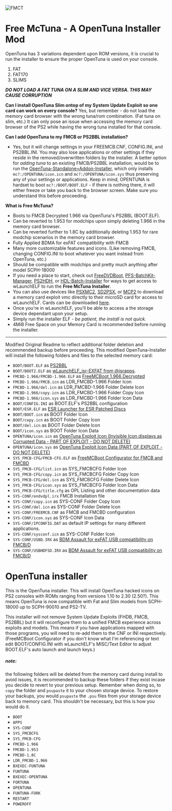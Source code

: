 
![FMCT](https://github.com/user-attachments/assets/528c5349-60e6-4792-a3fd-73b40698f31a)
# Free McTuna - A OpenTuna Installer Mod
OpenTuna has 3 variations dependent upon ROM versions, it is crucial to run the installer to ensure the proper OpenTuna is used on your console.
1. FAT
2. FAT170
3. SLIMS

***DO NOT LOAD A FAT TUNA ON A SLIM AND VICE VERSA. THIS MAY CAUSE CORRUPTION***

**Can I install OpenTuna Slim ontop of my System Update Exploit so one card can work on every console?**
Yes, but remember - do not load the memory card browser with the wrong tuna/rom combination. (Fat tuna on slim, etc.)
It can only pose an issue when accessing the memory card browser of the PS2 while having the wrong tuna installed for that console.

**Can I add OpenTuna to my FMCB or PS2BBL installation?**
* Yes, but it will change settings in your FREEMCB.CNF, CONFIG.INI, and PS2BBL.INI. You may also lose applications or other settings if they reside in the removed/overwritten folders by the installer. A better option for *adding tuna* to an existing FMCB/PS2BBL installation, would be to run the [OpenTuna-Standalone=Addon-Installer](https://github.com/NathanNeurotic/FreeMcTuna/releases/tag/OpenTunaStandAloneAddOn), which only installs `mc?:/OPENTUNA/icon.icn` and `mc?:/OPENTUNA/icon.sys` thus preserving any of your settings or applications. Keep in mind, OPENTUNA is hardset to boot `mc?:/BOOT/BOOT.ELF` - if there is nothing there, it will either freeze or take you back to the browser screen. Make sure you understand this before proceeding.

**What is Free McTuna?**
* Boots to FMCB Decrypted 1.966 via OpenTuna's PS2BBL (BOOT.ELF).
* Can be reverted to 1.953 for modchips upon simply deleting 1.966 in the memory card browser.
* Can be reverted further to 1.8C by additionally deleting 1.953 for rare modchip scenarios in the memory card browser.
* Fully Applied BDMA for exFAT compatibility with FMCB
* Many more customizable features and icons. (Like removing FMCB, changing CONFIG.INI to boot whatever you want instead from OpenTuna, etc.)
* Should be compatible with modchips and pretty much anything after model SCPH-18000
* If you need a place to start, check out [FreeDVDBoot](https://github.com/ps2homebrew/FreeDVDBoot), [PFS-BatchKit-Manager](https://github.com/GDX-X/PFS-BatchKit-Manager), [PS2HDH](https://www.psx-place.com/resources/ps2-hdd-decryption-helper.1507/), or [HDL-Batch-Installer](https://github.com/israpps/HDL-Batch-installer) for ways to get access to wLaunchELF to run the **Free McTuna Installer**.
* You can also use devices like [PSXMC2](https://www.bitfunx.com/product/psxmemcard-gen2-memory-card-for-playstation1-ps-one-playstation2-game-consoles/), [SD2PSX](https://sd2psx.net/ps2-exploit.html), or [MCP2](https://qrco.de/bdiiDa) to download a memory card exploit vmc directly to their microSD card for access to wLaunchELF. Cards can be downloaded [here](https://www.psx-place.com/threads/mmce-memcard-pro2-sd2psx-psxmemcard-gen1-2-pmc-z-ready-to-use-memory-cards.46415/).
* Once you're in wLaunchELF, you'll be able to access a the storage device dependant upon your setup.
* Simply run the installer ELF - *be patient, the install is not quick.*
* 4MiB Free Space on your Memory Card is recommended before running the installer.
---------------------------------
Modified Original Readme to reflect additional folder deletion and recommended backup before proceeding.
This modified OpenTuna-Installer will install the following folders and files to the selected memory card:

- `BOOT/BOOT.ELF` as [PS2BBL](https://israpps.github.io/PlayStation2-Basic-BootLoader/)
- `BOOT/BOOT2.ELF` as [wLaunchELF_isr-EXFAT from @israpps](https://israpps.github.io/projects/wlaunchelf-isr).
- `FMCBD-1.966/FMCBD-1.966.ELF` as [FreeMCBoot 1.966 Decrypted](https://github.com/israpps/FreeMcBoot-Installer/tree/master/Decrypted_FreeMcBoot)
- `FMCBD-1.966/FMCB.icn` as LDR_FMCBD-1.966 Folder Icon
- `FMCBD-1.966/del.icn` as LDR_FMCBD-1.966 Folder Delete Icon
- `FMCBD-1.966/copy.icn` as LDR_FMCBD-1.966 Folder Copy Icon
- `FMCBD-1.966/icon.sys` as LDR_FMCBD-1.966 Folder Icon Data
- `BOOT/CONFIG.INI` as BOOT.ELF's PS2BBL configuration
- `BOOT/ESR.ELF` as [ESR Launcher for ESR Patched Discs](https://www.psx-place.com/resources/esr-launcher.1526/)
- `BOOT/BOOT.icn` as BOOT Folder Icon
- `BOOT/copy.icn` as BOOT Folder Copy Icon
- `BOOT/del.icn` as BOOT Folder Delete Icon
- `BOOT/icon.sys` as BOOT Folder Icon Data
- `OPENTUNA/icon.icn` as [OpenTuna Exploit Icon (Invisible Icon displays as Corrupted Data - PART OF EXPLOIT - DO NOT DELETE)](https://www.psx-place.com/resources/fmcb-1-9-for-opentuna.1177/)
- `OPENTUNA/icon.sys` as [OpenTuna Exploit Icon Data (PART OF EXPLOIT - DO NOT DELETE)](https://www.psx-place.com/resources/fmcb-1-9-for-opentuna.1177/)
- `SYS_FMCB-CFG/FMCB-CFG.ELF` as [FreeMCBoot Configurator for FMCB and FMCBD](https://israpps.github.io/FreeMcBoot-Installer/test/8_Downloads.html)
- `SYS_FMCB-CFG/list.icn` as SYS_FMCBCFG Folder Icon
- `SYS_FMCB-CFG/copy.icn` as SYS_FMCBCFG Folder Copy Icon
- `SYS_FMCB-CFG/del.icn` as SYS_FMCBCFG Folder Delete Icon
- `SYS_FMCB-CFG/icon.sys` as SYS_FMCBCFG Folder Icon Data
- `SYS_FMCB-CFG/title.cfg` as OPL Listing and other documentation data
- `SYS-CONF/endvdpl.irx` FMCB Installation file
- `SYS-CONF/copy.icn` as SYS-CONF Folder Copy Icon
- `SYS-CONF/del.icn` as SYS-CONF Folder Delete Icon
- `SYS-CONF/FREEMCB.CNF` as FMCB and FMCBD configuration
- `SYS-CONF/icon.sys` as SYS-CONF Icon Data
- `SYS-CONF/IPCONFIG.DAT` as default IP settings for many different applications.
- `SYS-CONF/sysconf.icn` as SYS-CONF Folder Icon
- `SYS-CONF/USBD.IRX` as [BDM Assault for exFAT USB compatibility on FMCB/D](https://github.com/israpps/BDMAssault)
- `SYS-CONF/USBHDFSD.IRX` as [BDM Assault for exFAT USB compatibility on FMCB/D](https://github.com/israpps/BDMAssault)


# OpenTuna installer

This is the OpenTuna installer. This will install OpenTuna hacked icons on PS2 consoles with ROMs ranging from versions 1.10 to 2.30 (2.50?). This means OpenTuna is now compatible with Fat and Slim models from SCPH-18000 up to SCPH-90010 and PS2-TV.

This installer will not remove System Update Exploits (FHDB, FMCB, PS2BBL) but it will reconfigure them to a unified FMCB experience across exploits and models.
This means if you have applications mapped with those programs, you will need to re-add them to the CNF or INI respectively. (FreeMCBoot Configurator if you don't know what I'm referencing or text edit BOOT/CONFIG.INI with wLaunchELF's MISC/Text Editor to adjust BOOT.ELF's auto launch and launch keys.)


##### note:

the following folders will be deleted from the memory card during install to avoid issues, it is recommended to backup these folders if they exist incase you decide to revert to your previous setup. Remember when doing so, to `copy` the folder and `psupaste` it to your chosen storage device. To restore your backups, you would `psupaste` the `.psu` files from your storage device back to memory card. This shouldn't be necessary, but this is how you would do it.

- `BOOT`
- `APPS`
- `SYS-CONF`
- `SYS_FMCBCFG`
- `SYS_FMCB-CFG`
- `FMCBD-1.966`
- `FMCBD-1.953`
- `FMCBD-1.8C`
- `LDR_FMCBD-1.966`
- `BXEXEC-FUNTUNA`
- `FUNTUNA`
- `BXEXEC-OPENTUNA`
- `FORTUNA`
- `OPENTUNA`
- `FUNTUNA-FORK`
- `RESTART`
- `POWEROFF`
